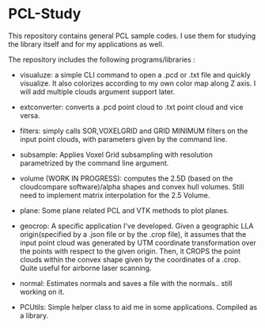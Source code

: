 # PCL-Study

This repository contains general PCL sample codes. I use them for studying the library itself and for my applications as well.

The repository includes the  following programs/libraries :

- visualuze: a simple CLI command to open a .pcd or .txt file and quickly visualize. It also colorizes according to my own color map along Z axis. I will add multiple clouds argument support later.

- extconverter: converts a .pcd point cloud to .txt point cloud and vice versa.

- filters: simply calls SOR,VOXELGRID and GRID MINIMUM filters on the input point clouds, with parameters given by the command line.

- subsample: Applies Voxel Grid subsampling with resolution parametrized by the command line argument.

- volume (WORK IN PROGRESS): computes the 2.5D (based on the cloudcompare software)/alpha shapes and convex hull volumes. Still need to implement matrix interpolation for the 2.5 Volume.

- plane: Some plane related PCL and VTK methods to plot planes. 

- geocrop: A specific application I've developed. Given a geographic LLA origin(specified by a .json file or by the .crop file), it assumes that the input point cloud was generated by UTM coordinate transformation over the points with respect to the given origin. Then, it CROPS the point clouds within the convex shape given by the coordinates of a .crop. Quite useful for airborne laser scanning.

- normal:  Estimates normals and saves a file with the normals.. still working on it.

- PCUtils: Simple helper class to aid me in some applications. Compiled as a library.
